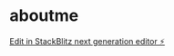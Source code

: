 # aboutme

[Edit in StackBlitz next generation editor ⚡️](https://stackblitz.com/~/github.com/squishysquid30/aboutme)